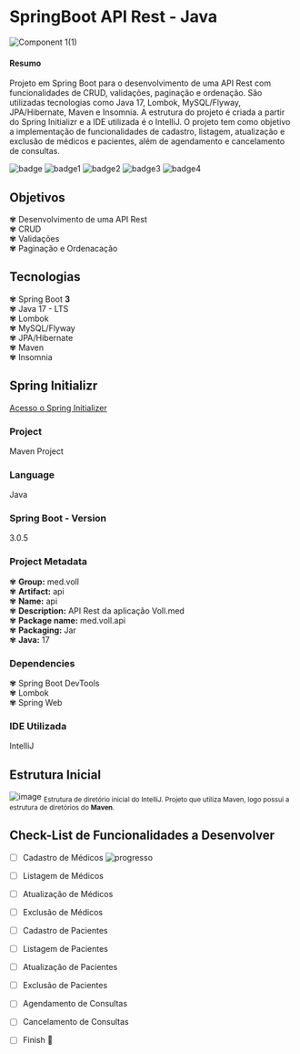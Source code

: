 ﻿# SpringBoot API Rest - Java 

![Component 1(1)](https://user-images.githubusercontent.com/87834766/229373562-11bf62c8-e8d4-4876-9243-0b6a33089db1.png)

 #### Resumo
 Projeto em Spring Boot para o desenvolvimento de uma API Rest com funcionalidades de CRUD, validações, paginação e ordenação. São utilizadas tecnologias como Java 17, Lombok, MySQL/Flyway, JPA/Hibernate, Maven e Insomnia. A estrutura do projeto é criada a partir do Spring Initializr e a IDE utilizada é o IntelliJ. O projeto tem como objetivo a implementação de funcionalidades de cadastro, listagem, atualização e exclusão de médicos e pacientes, além de agendamento e cancelamento de consultas.
 
![badge](https://img.shields.io/badge/-Java-yellow)
![badge1](https://img.shields.io/badge/-Spring%20Boot-yellow)
![badge2](https://img.shields.io/badge/Status-Em%20Desenvolvimento-red)
![badge3](https://img.shields.io/badge/-Alura-purple)
![badge4](https://img.shields.io/badge/-API%20Rest-pink)

## Objetivos
✾ Desenvolvimento de uma API Rest <br />
✾ CRUD <br />
✾ Validações <br />
✾ Paginação e Ordenacação <br />

## Tecnologias 
✾ Spring Boot **3** <br />
✾ Java 17 - LTS <br />
✾ Lombok <br />
✾ MySQL/Flyway <br />
✾ JPA/Hibernate <br />
✾ Maven <br />
✾ Insomnia <br/>

## Spring Initializr
[Acesso o Spring Initializer](https://start.spring.io/)
### Project
Maven Project
### Language
Java
### Spring Boot - Version
3.0.5
### Project Metadata
✾ **Group:** med.voll <br />
✾ **Artifact:** api <br />
✾ **Name:** api <br />
✾ **Description:** API Rest da aplicação Voll.med <br />
✾ **Package name:** med.voll.api <br />
✾ **Packaging:** Jar <br />
✾ **Java:** 17 <br />
### Dependencies
✾ Spring Boot DevTools <br />
✾ Lombok <br />
✾ Spring Web <br/>

### IDE Utilizada
IntelliJ

## Estrutura Inicial
![image](https://user-images.githubusercontent.com/87834766/229374553-d124a4f0-8712-4053-83d0-e4ff02c42be3.png) 
<sub>Estrutura de diretório inicial do IntelliJ. Projeto que utiliza Maven, logo possui a estrutura de diretórios do **Maven**. </sub>

## Check-List de Funcionalidades a **Desenvolver**
- [ ] Cadastro de Médicos ![progresso](https://img.shields.io/badge/-...em%20desenvolvimento-blue)
- [ ] Listagem de Médicos
- [ ] Atualização de Médicos
- [ ] Exclusão de Médicos
- [ ] Cadastro de Pacientes
- [ ] Listagem de Pacientes
- [ ] Atualização de Pacientes
- [ ] Exclusão de Pacientes
- [ ] Agendamento de Consultas
- [ ] Cancelamento de Consultas
- [ ] Finish  :tada:


